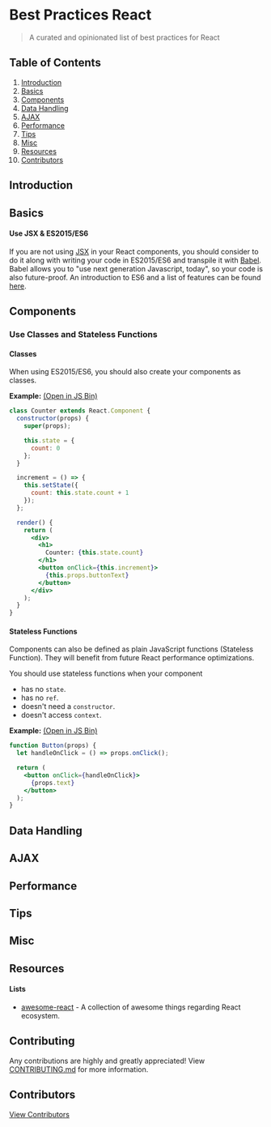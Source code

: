 # Best Practices React

> A curated and opinionated list of best practices for React

## Table of Contents

1. [Introduction](#introduction)
1. [Basics](#basics)
1. [Components](#components)
1. [Data Handling](#data-handling)
1. [AJAX](#ajax)
1. [Performance](#performance)
1. [Tips](#tips)
1. [Misc](#misc)
1. [Resources](#resources)
1. [Contributors](#contributors)

## Introduction

## Basics

#### Use JSX & ES2015/ES6
If you are not using [JSX](https://facebook.github.io/react/docs/jsx-in-depth.html) in your React components, you should consider to do it along with writing your code in ES2015/ES6 and transpile it with [Babel](https://babeljs.io/). Babel allows you to "use next generation Javascript, today", so your code is also future-proof. An introduction to ES6 and a list of features can be found [here](https://babeljs.io/docs/learn-es2015/).

## Components

### Use Classes and Stateless Functions

#### Classes
When using ES2015/ES6, you should also create your components as classes.

**Example:** [(Open in JS Bin)](http://jsbin.com/vimate/edit?js,output)
```jsx
class Counter extends React.Component {
  constructor(props) {
    super(props);

    this.state = {
      count: 0
    };
  }

  increment = () => {
    this.setState({
      count: this.state.count + 1
    });
  };

  render() {
    return (
      <div>
        <h1>
          Counter: {this.state.count}
        </h1>
        <button onClick={this.increment}>
          {this.props.buttonText}
        </button>
      </div>
    );
  }
}
```

#### Stateless Functions
Components can also be defined as plain JavaScript functions (Stateless Function). They will benefit from future React performance optimizations.

You should use stateless functions when your component
- has no `state`.
- has no `ref`.
- doesn't need a `constructor`.
- doesn't access `context`.

**Example:** [(Open in JS Bin)](http://jsbin.com/yofevi/edit?js,output)
```jsx
function Button(props) {
  let handleOnClick = () => props.onClick();

  return (
    <button onClick={handleOnClick}>
      {props.text}
    </button>
  );
}
```

## Data Handling

## AJAX

## Performance

## Tips

## Misc

## Resources

#### Lists
- [awesome-react](https://github.com/enaqx/awesome-react) - A collection of awesome things regarding React ecosystem.

## Contributing

Any contributions are highly and greatly appreciated! View [CONTRIBUTING.md](https://github.com/timche/best-practices-react/CONTRIBUTING.md) for more information.

## Contributors

[View Contributors](https://github.com/timche/best-practices-react/graphs/contributors)
